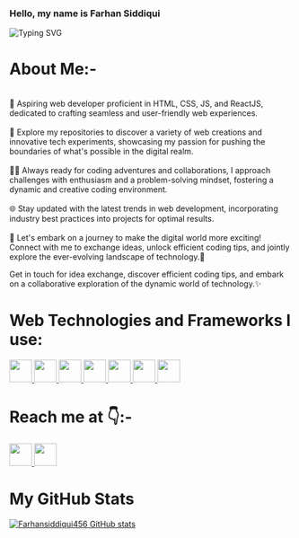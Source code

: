 ### Hello, my name is Farhan Siddiqui


![Typing SVG](https://readme-typing-svg.demolab.com?font=Roboto&size=50&duration=2200&pause=500&color=FFF&center=true&vCenter=true&height=75&width=1300px&lines=Aspiring+Web+Developer🌐💻;Learning+enthusiast📖;)

# <b>About Me:-</b>
<p>
<br>🚀 Aspiring web developer proficient in HTML, CSS, JS, and ReactJS, dedicated to crafting seamless and user-friendly web experiences.<br><br>
    🌟 Explore my repositories to discover a variety of web creations and innovative tech experiments, showcasing my passion for pushing the boundaries of what's possible in the digital realm.<br><br>
    🧙‍♂️ Always ready for coding adventures and collaborations, I approach challenges with enthusiasm and a problem-solving mindset, fostering a dynamic and creative coding environment.<br><br>
    🌐 Stay updated with the latest trends in web development, incorporating industry best practices into projects for optimal results.<br><br>
    🚀 Let's embark on a journey to make the digital world more exciting! Connect with me to exchange ideas, unlock efficient coding tips, and jointly explore the ever-evolving landscape of technology.📜<br>

Get in touch for idea exchange, discover efficient coding tips, and embark on a collaborative exploration of the dynamic world of technology.✨<br>
</p>

# <b>Web Technologies and Frameworks I use:</b>


<p align="left">
 <a href="https://developer.mozilla.org/en-US/docs/Glossary/HTML5" target="_blank" rel="noreferrer">
        <img src="https://raw.githubusercontent.com/danielcranney/readme-generator/main/public/icons/skills/html5-colored.svg" width="40" height="40" />
  </a>
    <a href="https://www.w3.org/TR/CSS/#css" target="_blank" rel="noreferrer">
        <img src="https://raw.githubusercontent.com/danielcranney/readme-generator/main/public/icons/skills/css3-colored.svg" width="40" height="40" />
  </a>
    <a href="https://getbootstrap.com/docs/5.0/getting-started/introduction/" target="_blank" rel="noreferrer">
        <img src="https://raw.githubusercontent.com/danielcranney/readme-generator/main/public/icons/skills/bootstrap-colored.svg" width="40" height="40" />
  </a>
 
  <a href="https://developer.mozilla.org/en-US/docs/Web/JavaScript" target="_blank" rel="noreferrer">
        <img src="https://raw.githubusercontent.com/danielcranney/readme-generator/main/public/icons/skills/javascript-colored.svg" width="40" height="40" />
  </a>
  <a href="https://react.dev/" target="_blank" rel="noreferrer">
        <img src="https://raw.githubusercontent.com/danielcranney/readme-generator/main/public/icons/skills/react-colored.svg" width="40" height="40" />
  </a>
  
  <a href="https://www.mysql.com/" target="_blank" rel="noreferrer">
        <img src="https://raw.githubusercontent.com/danielcranney/readme-generator/main/public/icons/skills/mysql-colored.svg" width="40" height="40" />
  </a>
 
  <a href="https://git-scm.com/" target="_blank" rel="noreferrer">
        <img src="https://raw.githubusercontent.com/danielcranney/readme-generator/main/public/icons/skills/git-colored.svg" width="40" height="40" />
  </a>
</p>


# <b>Reach me at 👇:-</b>
<p align="left">
    <a href="https://www.github.com/Farhansiddiqui456" target="_blank" rel="noreferrer">
    <img src="https://raw.githubusercontent.com/danielcranney/readme-generator/main/public/icons/socials/github.svg" width="40" height="40" />
    </a> 
    <a href="www.linkedin.com/in/farhan-siddiqui-032932265" target="_blank" rel="noreferrer">
        <img src="https://raw.githubusercontent.com/danielcranney/readme-generator/main/public/icons/socials/linkedin.svg" width="40" height="40" />
</a> 
   
</p>


# <b>My GitHub Stats</b>

<a href="http://www.github.com/Farhansiddiqui456">
<img src="https://github-readme-stats.vercel.app/api?username=Farhansiddiqui456&show_icons=true&hide=contribs&count_private=true&title_color=028A0F&text_color=ffffff&icon_color=028A0F&bg_color=000000&hide_border=true&show_icons=true" alt="Farhansiddiqui456 GitHub stats" />
</a>
